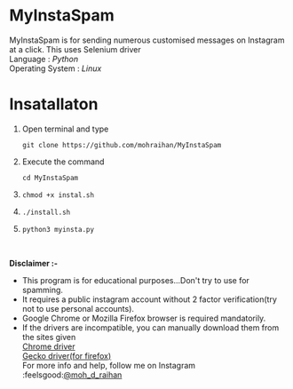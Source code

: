 # MyInstaSpam
MyInstaSpam is for sending numerous customised messages on Instagram at a click. This uses Selenium driver<br/>
Language : *Python*<br/>
Operating System : *Linux*<br/>
# Insatallaton
1. Open terminal and type
   ```
   git clone https://github.com/mohraihan/MyInstaSpam
   ```
4. Execute the command
   ```
   cd MyInstaSpam
   ```
6. ```
   chmod +x instal.sh
   ```
8. ```
   ./install.sh
   ```
10. ```
    python3 myinsta.py
    ```
    <br>

**Disclaimer :-**
* This program is for educational purposes...Don't try to use for spamming.
* It requires a public instagram account without 2 factor verification(try not to use personal accounts).
* Google Chrome or Mozilla Firefox browser is required mandatorily.
* If the drivers are incompatible, you can manually download them from the sites given<br/>
[Chrome driver](https://sites.google.com/a/chromium.org/chromedriver/downloads)<br/>
[Gecko driver(for firefox)](https://github.com/mozilla/geckodriver/releases)<br/>
For more info and help, follow me on Instagram<br/>
:feelsgood:[@moh_d_raihan](https://www.instagram.com/moh_d_raihan)
